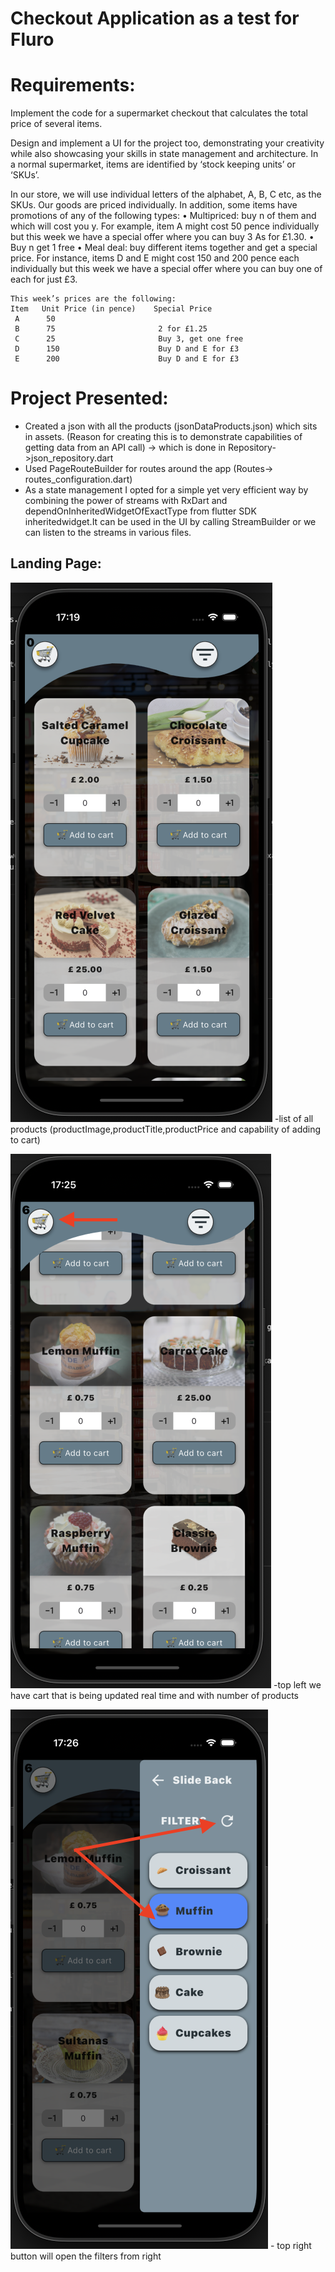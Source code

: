 # Checkout Application as a test for Fluro

# Requirements: 

Implement the code for a supermarket checkout that calculates the total price of several items.

 Design and implement a UI for the project too, demonstrating your creativity while also showcasing your skills in state management and architecture. In a normal supermarket, items are identified by ‘stock keeping units’ or ‘SKUs’.
 
  In our store, we will use individual letters of the alphabet, A, B, C etc, as the SKUs. Our goods are priced individually. 
  In addition, some items have promotions of any of the following types: 
    •  Multipriced: buy n of them and which will cost you y. For example, item A might cost 50 pence individually but this week we have a special offer where you can buy 3 As for £1.30. 
    •  Buy n get 1 free 
    •  Meal deal: buy different items together and get a special price. For instance, items D and E might cost 150 and 200 pence each individually but this week we have a special offer where you can buy one of each for just £3.


    This week’s prices are the following: 
    Item   Unit Price (in pence)    Special Price
     A      50   
     B      75                       2 for £1.25 
     C      25                       Buy 3, get one free 
     D      150                      Buy D and E for £3 
     E      200                      Buy D and E for £3

# Project Presented:

- Created a json with all the products (jsonDataProducts.json) which sits in assets. (Reason for creating this is to demonstrate capabilities of getting data from an API call) -> which is done in Repository->json_repository.dart
- Used PageRouteBuilder for routes around the app (Routes-> routes_configuration.dart)
- As a state management I opted for a simple yet very efficient way by combining the power of streams with RxDart and dependOnInheritedWidgetOfExactType from flutter SDK inheritedwidget.It can be used in the UI by calling StreamBuilder or we can listen to the streams in various files.

 ## Landing Page: 
 
 ![dashboard](readmeImages/dashboard.png)  -list of all products (productImage,productTitle,productPrice and capability of adding to cart) 
 

 ![dashboard cart](readmeImages/dashboard_cart.png) -top left we have cart that is being updated real time and with number of products

 ![dashboard filters](readmeImages/dashboard_filters.png) - top right button will open the filters from right 
                                                         